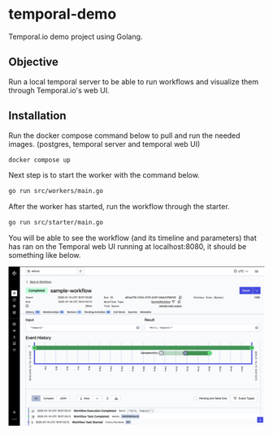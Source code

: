 # temporal-demo
 Temporal.io demo project using Golang.

## Objective

Run a local temporal server to be able to run workflows and visualize them through Temporal.io's web UI.

## Installation

Run the docker compose command below to pull and run the needed images. (postgres, temporal server and temporal web UI)

```bash
docker compose up 
```

Next step is to start the worker with the command below.

```bash 
go run src/workers/main.go
```

After the worker has started, run the workflow through the starter.

```bash 
go run src/starter/main.go 
```

You will be able to see the workflow (and its timeline and parameters) that has ran on the Temporal web UI running at localhost:8080, it should be something like below.

![temporal.io ran workflows](docs/images/workflows_0.png)